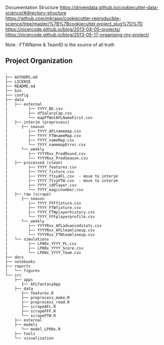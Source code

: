 
Documentation Structure
https://drivendata.github.io/cookiecutter-data-science/#directory-structure  
https://github.com/mkrapp/cookiecutter-reproducible-science/tree/master/%7B%7Bcookiecutter.project_slug%7D%7D  
https://nicercode.github.io/blog/2013-04-05-projects/  
https://nicercode.github.io/blog/2013-05-17-organising-my-project/  


Note : FTWName & TeamID is the source of all truth  

Project Organization
--------------------

    .
    ├── AUTHORS.md
    ├── LICENSE
    ├── README.md
    ├── bin
    ├── config
    ├── data
    │   ├── external  
    |         ├── YYYY_BE.csv 
    |         ├── dfSalaryCap.csv 
    |         └── mapFTWotAFLNameFirst.csv             
    │   ├── interim (preprocess)
    │      ├── season
    |         ├── YYYY_AFLnamemap.csv  
    |         ├── YYYY_FTWnameMap.csv    
    |         ├── YYYY_nameMap.csv    
    |         └── YYYY_namemapError.csv       
    │      └── weekly  
    |         ├── YYYYRxx_PredRound.csv  
    |         └── YYYYRxx_PredSeason.csv  
    │   ├── processed (clean)
    |         ├── YYYY_features.csv  
    |         ├── YYYY_fixture.csv  
    |         ├── YYYY_ftsyAFL.csv  - move to interim
    |         ├── YYYY_ftsyFTW.csv  - move to interim
    |         ├── YYYY_idPlayer.csv  
    |         └── YYYY_magicnumber.csv      
    │   ├── raw (scrape) 
    │      ├── season
    |         ├── YYYY_FFFfixture.csv  
    |         ├── YYYY_FTWfixture.csv  
    |         ├── YYYY_FTWplayerhistory.csv  
    |         └── YYYY_FFFplayerprofile.csv    
    │      └── weekly  
    |         ├── YYYYRxx_AFLadvancedstats.csv  
    |         ├── YYYYRxx_AFLteamlineup.csv  
    |         └── YYYYRxx_FTWteamlineup.csv   
    │   └── simulations 
    |         ├── LP00x_YYYY_PL.csv
    |         ├── LP00x_YYYY_Score.csv
    |         └── LP00x_YYYY_Team.csv   
    ├── docs
    ├── notebooks
    ├── reports
    │   └── figures
    └── src
        ├── apps
           ├── AFLFantasyApp          
        ├── data
           ├── features.R  
           ├── preprocess_make.R  
           ├── preprocess_read.R  
           ├── scrapeAFL.R 
           ├── scrapeFFF.R 
           └── scrapeFTW.R          
        ├── external
        ├── models
           └── model_LP00x.R          
        ├── tools
        └── visualization
